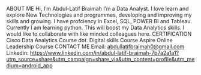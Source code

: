  ABOUT ME
Hi, I’m Abdul-Latif Braimah
I’m a Data Analyst. I love learn and explore New Technologies and programmes, developing and improving my skills and growing. 
I have profciency in Excel, SQL, POWER BI and Tableau. Currently I am learning python. This will boost my Data Analytics skills.
I would like to collaborate with like minded colleagues here.
CERTIFICATION
Cisco Data Analytics Course
dot. Digital skills Course
Aspire Online Leadership Course
CONTACT ME 
Email: abdullatifbraimah0@gmail.com
Linkedin: https://www.linkedin.com/in/abdul-latif-braimah-7b7a2a1a1?utm_source=share&utm_campaign=share_via&utm_content=profile&utm_medium=android_app

<!---
Abdullatif4me/Abdullatif4me is a ✨ special ✨ repository because its `README.md` (this file) appears on your GitHub profile.
You can click the Preview link to take a look at your changes.
--->
